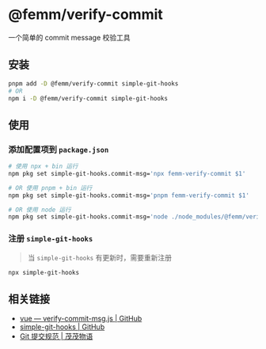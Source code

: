 # @femm/verify-commit

一个简单的 commit message 校验工具

## 安装

```sh
pnpm add -D @femm/verify-commit simple-git-hooks
# OR
npm i -D @femm/verify-commit simple-git-hooks
```

## 使用

### 添加配置项到 `package.json`

```sh
# 使用 npx + bin 运行
npm pkg set simple-git-hooks.commit-msg='npx femm-verify-commit $1'

# OR 使用 pnpm + bin 运行
npm pkg set simple-git-hooks.commit-msg='pnpm femm-verify-commit $1'

# OR 使用 node 运行
npm pkg set simple-git-hooks.commit-msg='node ./node_modules/@femm/verify-commit/index.js $1'
```

### 注册 `simple-git-hooks`

> 当 `simple-git-hooks` 有更新时，需要重新注册

```sh
npx simple-git-hooks
```

## 相关链接

- [vue — verify-commit-msg.js | GitHub](https://github.com/vuejs/vue/blob/main/scripts/verify-commit-msg.js)
- [simple-git-hooks | GitHub](https://github.com/toplenboren/simple-git-hooks)
- [Git 提交规范 | 茂茂物语](https://maomao.fe-mm.com/workflow/style-guide#git-%E6%8F%90%E4%BA%A4%E8%A7%84%E8%8C%83)
